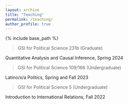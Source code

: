 ```yaml
---
layout: archive
title: "Teaching"
permalink: /teaching/
author_profile: true
---
```


{% include base_path %}


> GSI for Political Science 231b (Graduate)

Quantitative Analysis and Causal Inference, Spring 2024

> GSI for Political Science 109/166 (Undergraduate)

Latino/x/a Politics, Spring and Fall 2023

> GSI for Political Science 5 (Undergraduate)

Introduction to International Relations, Fall 2022

